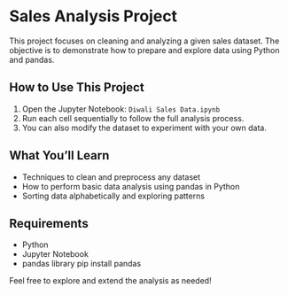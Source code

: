 # Sales Analysis Project

This project focuses on cleaning and analyzing a given sales dataset. The objective is to demonstrate how to prepare and explore data using Python and pandas.

## How to Use This Project

1. Open the Jupyter Notebook: `Diwali Sales Data.ipynb`
2. Run each cell sequentially to follow the full analysis process.
3. You can also modify the dataset to experiment with your own data.

## What You’ll Learn

- Techniques to clean and preprocess any dataset
- How to perform basic data analysis using pandas in Python
- Sorting data alphabetically and exploring patterns

## Requirements

- Python
- Jupyter Notebook
- pandas library
pip install pandas

Feel free to explore and extend the analysis as needed!
